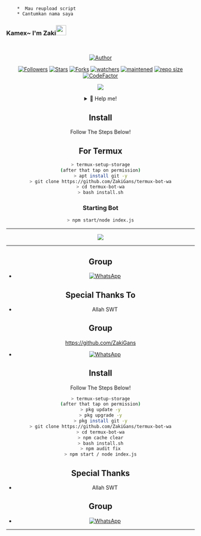 
        *  Mau reupload script 
        * Cantumkan nama saya
### Kamex~ I'm Zaki<img src="https://github.com/TheDudeThatCode/TheDudeThatCode/blob/master/Assets/Hi.gif" width="27px">
<p align="center">

</p>
<br>



<p align="center">
<a href="#"><im ZakiGans" src="https://img.shields.io/badge/-BOT--WA--MR-green?colorA=%23ff0000&colorB=%23017e40&style=for-the-badge"></a>
</p>
<p align="center">
<a href="https://github.com/ZakiGans"><img title="Author" src="https://img.shields.io/badge/AUTHOR-ZAKIGANS-orange?style=for-the-badge&logo=github"></a>
</p>
<p align="center">
    <a href="https://github.com/ZakiGans/followers"><img title="Followers" src="https://img.shields.io/github/followers/ZakiGans?style=flat-square"></a>
    <a href="https://github.com/ZakiGans/termux-bot-wa/stargazers"><img title="Stars" src="https://img.shields.io/github/stars/ZakiGans/termux-bot-wa?style=flat-square"></a>
    <a href="https://github.com/ZakiGans/termux-bot-wa/network/members"><img title="Forks" src="https://img.shields.io/github/forks/ZakiGans/termux-bot-wa?style=flat-square"></a>
    <a href="https://github.com/ZakiGans/termux-bot-wa/watchers"><img title="watchers" src="https://img.shields.io/github/watchers/ZakiGans/termux-bot-wa?style=flat-square"></a>
    <a href="#"><img title="maintened" src="https://img.shields.io/badge/maintained%3F-yes-green.svg?style=flat"></a>
    <a href="#"><img title="repo size" src="https://img.shields.io/github/repo-size/NazwaS/termux-whatsapp-bot?style=flat-square"></a>
    <a href="https://www.codefactor.io/repository/github/nazwas/termux-bot-wa"><img src="https://www.codefactor.io/repository/github/ZakiGans/BOT-WA-MR/badge" alt="CodeFactor" /></a>
</p>

<p align="center">
    <img src="https://media4.giphy.com/media/qLFKvOpoS1N7ts7xO8/giphy.gif">
</p>
<div align="center">
<details>
 <summary>🍙 Help me!</summary>
| :--------------------:
|Bukan Hasil Sendiri:)|
| :--------------------:
</details>


## Install
Follow The Steps Below!

## For Termux
```bash
> termux-setup-storage
(after that tap on permission)
> apt install git -y
> git clone https://github.com/ZakiGans/termux-bot-wa
> cd termux-bot-wa
> bash install.sh
```

### Starting Bot

```bash
> npm start/node index.js
```



---

<img src="http://4.bp.blogspot.com/-XFYyg7bmXe0/UIU9Lt2jaNI/AAAAAAAABw8/UgxWDUoBkaw/s1600/tumblr_mbi70xxizM1r922azo1_500_large.gif">

---

## Group
* <a href="https://chat.whatsapp.com/C1qFWmPm8EVDfKAhAXDvpT"><img alt="WhatsApp" src="https://img.shields.io/badge/WhatsApp%20Group-25D366?style=for-the-badge&logo=whatsapp&logoColor=white"/></a>

## Special Thanks To
* Allah SWT

## Group
https://github.com/ZakiGans
* <a href="https://chat.whatsapp.com/C1qFWmPm8EVDfKAhAXDvpT"><img alt="WhatsApp" src="https://img.shields.io/badge/WhatsApp%20Group-25D366?style=for-the-badge&logo=whatsapp&logoColor=white"/></a>

## Install
Follow The Steps Below!

```bash
> termux-setup-storage
(after that tap on permission)
> pkg update -y
> pkg upgrade -y
> pkg install git -y
> git clone https://github.com/ZakiGans/termux-bot-wa
> cd termux-bot-wa
> npm cache clear
> bash install.sh
> npm audit fix
> npm start / node index.js
```
## Special Thanks

* Allah SWT



## Group

* <a href="https://chat.whatsapp.com/C1qFWmPm8EVDfKAhAXDvpT"><img alt="WhatsApp" src="https://img.shields.io/badge/WhatsApp%20Group-25D366?style=for-the-badge&logo=whatsapp&logoColor=white"/></a>

---
